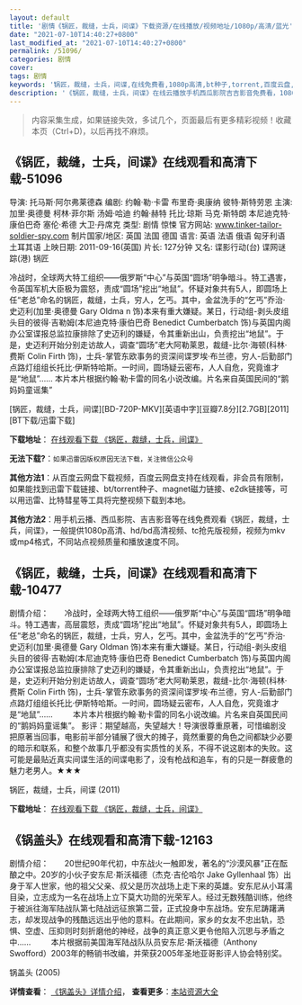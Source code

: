 ```yaml
---
layout: default
title: '剧情《锅匠，裁缝，士兵，间谍》下载资源/在线播放/视频地址/1080p/高清/蓝光'
date: "2021-07-10T14:40:27+0800"
last_modified_at: "2021-07-10T14:40:27+0800"
permalink: /51096/
categories: 剧情
cover:
tags: 剧情
keywords: '锅匠，裁缝，士兵，间谍,在线免费看,1080p高清,bt种子,torrent,百度云盘,magnet,磁力链,迅雷下载资源'
description: '《锅匠，裁缝，士兵，间谍》在线云播放手机西瓜影院吉吉影音免费看，1080p高清bd/hd未删减完整版和tc抢先枪版，mkv/mp4格式，附带bt/torrent种子、magnet/磁力链、百度云盘、网盘资源迅雷下载链接'
---
```


>内容采集生成，如果链接失效，多试几个，页面最后有更多精彩视频！收藏本页（Ctrl+D)，以后再找不麻烦。


## 《锅匠，裁缝，士兵，间谍》在线观看和高清下载-51096

导演: 托马斯·阿尔弗莱德森 编剧: 约翰·勒·卡雷 布里奇·奥康纳 彼特·斯特劳恩 主演: 加里·奥德曼 柯林·菲尔斯 汤姆·哈迪 约翰·赫特 托比·琼斯 马克·斯特朗 本尼迪克特·康伯巴奇 塞伦·希德 大卫·丹席克 类型: 剧情 惊悚 官方网站: www.tinker-tailor-soldier-spy.com 制片国家/地区: 英国 法国 德国 语言: 英语 法语 俄语 匈牙利语 土耳其语 上映日期: 2011-09-16(英国) 片长: 127分钟 又名: 谍影行动(台) 谍网谜踪(港) 锅匠

冷战时，全球两大特工组织——俄罗斯“中心”与英国“圆场”明争暗斗。特工遇害，令英国军机大臣极为震怒，责成“圆场”挖出“地鼠”。怀疑对象共有5人，即圆场上任“老总”命名的锅匠，裁缝，士兵，穷人，乞丐。其中，金盆洗手的“乞丐”乔治·史迈利(加里·奥德曼 Gary Oldma n 饰)本来有重大嫌疑。某日，行动组-剥头皮组头目的彼得·吉勒姆(本尼迪克特·康伯巴奇 Benedict Cumberbatch 饰)与英国内阁办公室谍报总监拉康排除了史迈利的嫌疑，令其重新出山，负责挖出“地鼠”。于是，史迈利开始分别走访故人，调查“圆场”老大阿勒莱恩，裁缝-比尔·海顿(科林·费斯 Colin Firth 饰)，士兵-掌管东欧事务的资深间谍罗埃·布兰德，穷人-后勤部门点路灯组组长托比·伊斯特哈斯。一时间，圆场疑云密布，人人自危，究竟谁才是“地鼠”…… 本片本片根据约翰·勒卡雷的同名小说改编。片名来自英国民间的“鹅妈妈童谣集”


[锅匠，裁缝，士兵，间谍][BD-720P-MKV][英语中字][豆瓣7.8分][2.7GB][2011][BT下载/迅雷下载]

**下载地址**： [在线观看下载 《锅匠，裁缝，士兵，间谍》](https://www.btdx8.com/torrent/tinker_tailor_soldier_spy_2011.html) 


**无法下载?**：`如果迅雷因版权原因无法下载，关注微信公众号 `

**其他方法1**：从百度云网盘下载视频，百度云网盘支持在线观看，非会员有限制，如果能找到迅雷下载链接、bt/torrent种子、magnet磁力链接、e2dk链接等，可以用迅雷、比特彗星等工具将完整视频下载到本地。

**其他方法2**：用手机云播、西瓜影院、吉吉影音等在线免费观看《锅匠，裁缝，士兵，间谍》，一般提供1080p高清、hd/bd高清视频、tc抢先版视频，视频为mkv或mp4格式，不同站点视频质量和播放速度不同。


## 《锅匠，裁缝，士兵，间谍》在线观看和高清下载-10477

剧情介绍：　　冷战时，全球两大特工组织——俄罗斯“中心”与英国“圆场”明争暗斗。特工遇害，高层震怒，责成“圆场”挖出“地鼠”。怀疑对象共有5人，即圆场上任“老总”命名的锅匠，裁缝，士兵，穷人，乞丐。其中，金盆洗手的“乞丐”乔治·史迈利(加里·奥德曼 Gary Oldman 饰)本来有重大嫌疑。某日，行动组-剥头皮组头目的彼得·吉勒姆(本尼迪克特·康伯巴奇 Benedict Cumberbatch 饰)与英国内阁办公室谍报总监拉康排除了史迈利的嫌疑，令其重新出山，负责挖出“地鼠”。于是，史迈利开始分别走访故人，调查“圆场”老大阿勒莱恩，裁缝-比尔·海顿(科林·费斯 Colin Firth 饰)，士兵-掌管东欧事务的资深间谍罗埃·布兰德，穷人-后勤部门点路灯组组长托比·伊斯特哈斯。一时间，圆场疑云密布，人人自危，究竟谁才是“地鼠”……  　　本片本片根据约翰·勒卡雷的同名小说改编。片名来自英国民间的“鹅妈妈童谣集”。 影评：期望越高，失望越大！导演很尊重原著，可惜编剧没把原著当回事，电影前半部分铺展了很大的摊子，竟然重要的角色之间都缺少必要的暗示和联系，和整个故事几乎都没有实质性的关系，不得不说这剧本的失败。这可能是最贴近真实间谍生活的间谍电影了，没有枪战和追车，有的只是一群疲惫的魅力老男人。★★★


锅匠，裁缝，士兵，间谍 (2011)

**下载地址**： [在线观看下载 《锅匠，裁缝，士兵，间谍》](https://www.btbtdy.me/btdy/dy8329.html) 


## 《锅盖头》在线观看和高清下载-12163

剧情介绍：　　20世纪90年代初，中东战火一触即发，著名的“沙漠风暴”正在酝酿之中。20岁的小伙子安东尼·斯沃福德（杰克·吉伦哈尔 Jake Gyllenhaal 饰）出身于军人世家，他的祖父父亲、叔父是历次战场上走下来的英雄。安东尼从小耳濡目染，立志成为一名在战场上立下莫大功勋的光荣军人。经过无数残酷训练，他终于被派往海军陆战队第七陆战远征旅第二营，正式投身中东战场。安东尼踌躇满志，却发现战争的残酷远远出乎他的意料。在此期间，家乡的女友不忠出轨，恐惧、空虚、压抑则时刻折磨他的神经，战争的真正意义更令他陷入沉思与矛盾之中……  　　本片根据前美国海军陆战队队员安东尼·斯沃福德（Anthony Swofford）2003年的畅销书改编，并荣获2005年圣地亚哥影评人协会特别奖。


锅盖头 (2005)

**详情查看**： [《锅盖头》详情介绍](/movie/12163/)， **查看更多**：[本站资源大全](/movie/t/all/)

